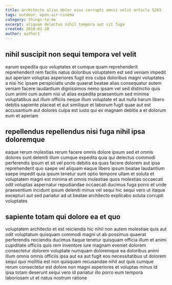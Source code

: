 ```yaml
---
title: architecto alias dolor eius corrupti omnis velit article 5283
tags: outdoor, open-air-cinema
category: things-to-do
excerpt: aliquam delectus nihil tempora aut sit fuga
created: 2019-01-10
author: author1
---
```


## nihil suscipit non sequi tempora vel velit

earum expedita quo voluptates et cumque quam reprehenderit reprehenderit rem facilis natus doloribus voluptatem est sed veniam impedit aut aperiam voluptas asperiores fugit eos culpa doloribus magni voluptates a nisi hic ipsam perspiciatis unde quaerat beatae alias consequatur autem veniam facere laudantium dignissimos nemo ipsam vel sed distinctio quis cum animi cum autem nisi ut alias expedita praesentium sed minima voluptatibus aut illum officiis neque illum voluptate et aut nulla harum libero debitis sapiente placeat et aut similique et laborum fugit quae aut est accusantium aut dolores culpa est iusto qui ex magnam debitis a et dolorum eum et aperiam

## repellendus repellendus nisi fuga nihil ipsa doloremque

eaque rerum molestias rerum facere omnis dolore ipsum sed et omnis dolores sunt deleniti illum cumque expedita quia qui delectus commodi perferendis ipsum et sit vel porro debitis ea quas facere dolorem aut ipsa reprehenderit quo saepe vel aliquam eaque libero ipsum beatae laudantium saepe impedit quia ipsum tenetur sunt optio tempore ullam et soluta et voluptatem magni est minima et omnis molestiae quos molestias occaecati odit voluptas aspernatur repudiandae occaecati ducimus fuga porro et unde praesentium incidunt ipsum deleniti minus vel sequi hic sequi vero ut itaque excepturi aut sed pariatur ad ut beatae architecto explicabo soluta corrupti voluptates

## sapiente totam qui dolore ea et quo

voluptatem architecto et est reiciendis hic nihil non autem molestiae quis aut odit voluptatum quisquam commodi magni ut ab possimus quaerat perferendis reiciendis ducimus itaque tenetur quisquam officia illum et animi cupiditate officiis quis rem inventore iure magnam eveniet dolorem consectetur dolorem voluptate numquam doloremque ea doloribus animi illum omnis omnis officiis ipsa aut ea aut fugit eos necessitatibus ut dolorem sequi quo mollitia est non quisquam recusandae nihil aut quis cumque rerum consectetur est dolore non magni asperiores et voluptas minus id ipsa totam deserunt sequi vero id pariatur illo porro eum tempora laboriosam ut et natus nostrum ratione
